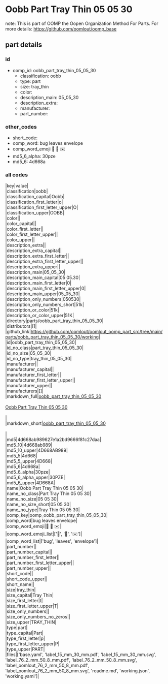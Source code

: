 # Oobb Part Tray Thin 05 05 30  

note: This is part of OOMP the Oopen Organization Method For Parts. For more details: https://github.com/oomlout/oomp_base

##  part details





### id
* oomp_id: oobb_part_tray_thin_05_05_30
  * classification: oobb
  * type: part
  * size: tray_thin
  * color: 
  * description_main: 05_05_30
  * description_extra: 
  * manufacturer: 
  * part_number: 

### other_codes
* short_code: 
* oomp_word: bug leaves envelope
* oomp_word_emoji :bug: :leaves: :envelope:
* md5_6_alpha: 30pze
* md5_6: 4d668a

### all codes 
|key|value|  
|classification|oobb|  
|classification_capital|Oobb|  
|classification_first_letter|o|  
|classification_first_letter_upper|O|  
|classification_upper|OOBB|  
|color||  
|color_capital||  
|color_first_letter||  
|color_first_letter_upper||  
|color_upper||  
|description_extra||  
|description_extra_capital||  
|description_extra_first_letter||  
|description_extra_first_letter_upper||  
|description_extra_upper||  
|description_main|05_05_30|  
|description_main_capital|05 05.30|  
|description_main_first_letter|0|  
|description_main_first_letter_upper|0|  
|description_main_upper|05_05_30|  
|description_only_numbers|050530|  
|description_only_numbers_short|51k|  
|description_or_color|51k|  
|description_or_color_upper|51K|  
|directory|parts/oobb_part_tray_thin_05_05_30|  
|distributors|[]|  
|github_link|https://github.com/oomlout/oomlout_oomp_part_src/tree/main/parts/oobb_part_tray_thin_05_05_30/working|  
|id|oobb_part_tray_thin_05_05_30|  
|id_no_class|part_tray_thin_05_05_30|  
|id_no_size|05_05_30|  
|id_no_type|tray_thin_05_05_30|  
|manufacturer||  
|manufacturer_capital||  
|manufacturer_first_letter||  
|manufacturer_first_letter_upper||  
|manufacturer_upper||  
|manufacturers|[]|  
|markdown_full|[oobb_part_tray_thin_05_05_30](https://github.com/oomlout/oomlout_oomp_part_src/tree/main/parts/oobb_part_tray_thin_05_05_30/working)<br>[](https://github.com/oomlout/oomlout_oomp_part_src/tree/main/parts/oobb_part_tray_thin_05_05_30/working)<br>[Oobb Part Tray Thin 05 05 30](https://github.com/oomlout/oomlout_oomp_part_src/tree/main/parts/oobb_part_tray_thin_05_05_30/working)<br><br>|  
|markdown_short|[oobb_part_tray_thin_05_05_30](https://github.com/oomlout/oomlout_oomp_part_src/tree/main/parts/oobb_part_tray_thin_05_05_30/working)<br><br>|  
|md5|4d668ab989627e1a2bd9666f81c27daa|  
|md5_10|4d668ab989|  
|md5_10_upper|4D668AB989|  
|md5_5|4d668|  
|md5_5_upper|4D668|  
|md5_6|4d668a|  
|md5_6_alpha|30pze|  
|md5_6_alpha_upper|30PZE|  
|md5_6_upper|4D668A|  
|name|Oobb Part Tray Thin 05 05 30|  
|name_no_class|Part Tray Thin 05 05 30|  
|name_no_size|05 05 30|  
|name_no_size_short|05 05 30|  
|name_no_type|Tray Thin 05 05 30|  
|oomp_key|oomp_oobb_part_tray_thin_05_05_30|  
|oomp_word|bug leaves envelope|  
|oomp_word_emoji|:bug: :leaves: :envelope:|  
|oomp_word_emoji_list|[':bug:', ':leaves:', ':envelope:']|  
|oomp_word_list|['bug', 'leaves', 'envelope']|  
|part_number||  
|part_number_capital||  
|part_number_first_letter||  
|part_number_first_letter_upper||  
|part_number_upper||  
|short_code||  
|short_code_upper||  
|short_name||  
|size|tray_thin|  
|size_capital|Tray Thin|  
|size_first_letter|t|  
|size_first_letter_upper|T|  
|size_only_numbers||  
|size_only_numbers_no_zeros||  
|size_upper|TRAY_THIN|  
|type|part|  
|type_capital|Part|  
|type_first_letter|p|  
|type_first_letter_upper|P|  
|type_upper|PART|  
|files|['base.yaml', 'label_15_mm_30_mm.pdf', 'label_15_mm_30_mm.svg', 'label_76_2_mm_50_8_mm.pdf', 'label_76_2_mm_50_8_mm.svg', 'label_oomlout_76_2_mm_50_8_mm.pdf', 'label_oomlout_76_2_mm_50_8_mm.svg', 'readme.md', 'working.json', 'working.yaml']|  
